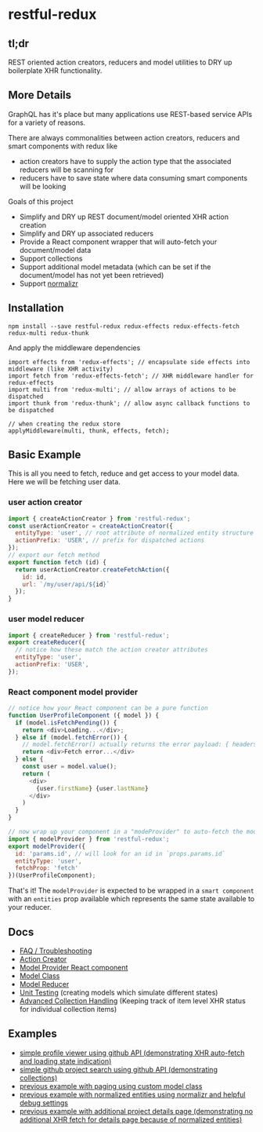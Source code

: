 # restful-redux

## tl;dr
REST oriented action creators, reducers and model utilities to DRY up boilerplate XHR functionality.


## More Details
GraphQL has it's place but many applications use REST-based service APIs for a variety of reasons.

There are always commonalities between action creators, reducers and smart components with redux like

* action creators have to supply the action type that the associated reducers will be scanning for
* reducers have to save state where data consuming smart components will be looking

Goals of this project

* Simplify and DRY up REST document/model oriented XHR action creation
* Simplify and DRY up associated reducers
* Provide a React component wrapper that will auto-fetch your document/model data
* Support collections
* Support additional model metadata (which can be set if the document/model has not yet been retrieved)
* Support [normalizr](https://github.com/paularmstrong/normalizr)


## Installation
```
npm install --save restful-redux redux-effects redux-effects-fetch redux-multi redux-thunk
```

And apply the middleware dependencies
```
import effects from 'redux-effects'; // encapsulate side effects into middleware (like XHR activity)
import fetch from 'redux-effects-fetch'; // XHR middleware handler for redux-effects
import multi from 'redux-multi'; // allow arrays of actions to be dispatched
import thunk from 'redux-thunk'; // allow async callback functions to be dispatched

// when creating the redux store
applyMiddleware(multi, thunk, effects, fetch);
```


## Basic Example
This is all you need to fetch, reduce and get access to your model data.  Here we will be fetching user data.
### user action creator
```javascript
import { createActionCreator } from 'restful-redux';
const userActionCreator = createActionCreator({
  entityType: 'user', // root attribute of normalized entity structure in redux state
  actionPrefix: 'USER', // prefix for dispatched actions
});
// export our fetch method
export function fetch (id) {
  return userActionCreator.createFetchAction({
    id: id,
    url: `/my/user/api/${id}`
  });
}
```

### user model reducer
```javascript
import { createReducer } from 'restful-redux';
export createReducer({
  // notice how these match the action creator attributes
  entityType: 'user',
  actionPrefix: 'USER',
});
```

### React component model provider
```javascript
// notice how your React component can be a pure function
function UserProfileComponent ({ model }) {
  if (model.isFetchPending()) {
    return <div>Loading...</div>;
  } else if (model.fetchError()) {
    // model.fetchError() actually returns the error payload: { headers, status, statusText, url, value }
    return <div>Fetch error...</div>
  } else {
    const user = model.value();
    return (
      <div>
        {user.firstName} {user.lastName}
      </div>
    )
  }
}

// now wrap up your component in a "modeProvider" to auto-fetch the model data
import { modelProvider } from 'restful-redux';
export modelProvider({
  id: 'params.id', // will look for an id in `props.params.id`
  entityType: 'user',
  fetchProp: 'fetch'
})(UserProfileComponent);
```
That's it!  The `modelProvider` is expected to be wrapped in a `smart component` with an `entities` prop available which represents the same state available to your reducer.


## Docs
* [FAQ / Troubleshooting](./docs/faq.md)
* [Action Creator](./docs/action-creator.md)
* [Model Provider React component](./docs/model-provider.md)
* [Model Class](./docs/model.md)
* [Model Reducer](./docs/model-reducer.md)
* [Unit Testing](./docs/unit-testing.md) (creating models which simulate different states)
* [Advanced Collection Handling](./docs/collections.md) (Keeping track of item level XHR status for individual collection items)


## Examples
* [simple profile viewer using github API (demonstrating XHR auto-fetch and loading state indication)](./examples/01-github-profile-viewer)
* [simple github project search using github API (demonstrating collections)](./examples/02-github-project-search)
* [previous example with paging using custom model class](./examples/03-github-paged-project-search)
* [previous example with normalized entities using normalizr and helpful debug settings](./examples/04-normalizr-github-paged-project-search)
* [previous example with additional project details page (demonstrating no additional XHR fetch for details page because of normalized entities) ](./examples/05-normalizr-github-paged-project-search-and-viewer)
